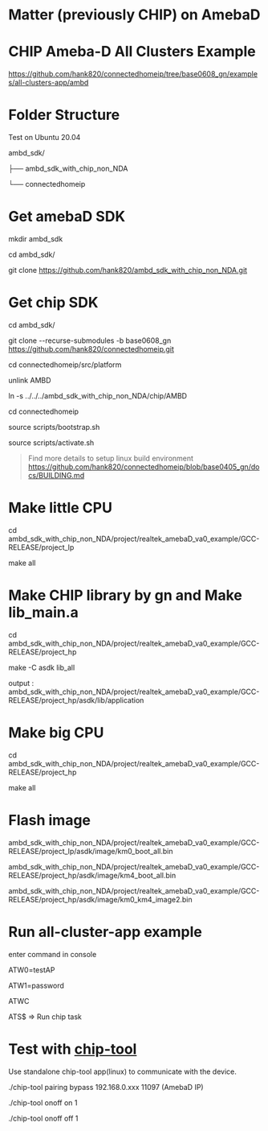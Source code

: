 # Matter (previously CHIP) on AmebaD

# CHIP Ameba-D All Clusters Example

https://github.com/hank820/connectedhomeip/tree/base0608_gn/examples/all-clusters-app/ambd

# Folder Structure

Test on Ubuntu 20.04

ambd_sdk/

├── ambd_sdk_with_chip_non_NDA

└── connectedhomeip

# Get amebaD SDK
mkdir ambd_sdk

cd ambd_sdk/

git clone https://github.com/hank820/ambd_sdk_with_chip_non_NDA.git

# Get chip SDK 
cd ambd_sdk/

git clone --recurse-submodules -b base0608_gn https://github.com/hank820/connectedhomeip.git

cd connectedhomeip/src/platform

unlink AMBD 

ln -s ../../../ambd_sdk_with_chip_non_NDA/chip/AMBD

cd connectedhomeip

source scripts/bootstrap.sh

source scripts/activate.sh

 > Find more details to setup linux build environment
 > https://github.com/hank820/connectedhomeip/blob/base0405_gn/docs/BUILDING.md


# Make little CPU
cd ambd_sdk_with_chip_non_NDA/project/realtek_amebaD_va0_example/GCC-RELEASE/project_lp

make all


# Make CHIP library by gn and Make lib_main.a

cd ambd_sdk_with_chip_non_NDA/project/realtek_amebaD_va0_example/GCC-RELEASE/project_hp

make -C asdk lib_all

output : ambd_sdk_with_chip_non_NDA/project/realtek_amebaD_va0_example/GCC-RELEASE/project_hp/asdk/lib/application

# Make big CPU
cd ambd_sdk_with_chip_non_NDA/project/realtek_amebaD_va0_example/GCC-RELEASE/project_hp

make all

# Flash image
ambd_sdk_with_chip_non_NDA/project/realtek_amebaD_va0_example/GCC-RELEASE/project_lp/asdk/image/km0_boot_all.bin

ambd_sdk_with_chip_non_NDA/project/realtek_amebaD_va0_example/GCC-RELEASE/project_hp/asdk/image/km4_boot_all.bin

ambd_sdk_with_chip_non_NDA/project/realtek_amebaD_va0_example/GCC-RELEASE/project_hp/asdk/image/km0_km4_image2.bin

# Run all-cluster-app example
enter command in console

ATW0=testAP

ATW1=password

ATWC

ATS$ => Run chip task


# Test with [chip-tool](https://github.com/hank820/connectedhomeip/tree/base0608_gn/examples/chip-tool)
Use standalone chip-tool app(linux) to communicate with the device.

./chip-tool pairing bypass 192.168.0.xxx 11097  (AmebaD IP)

./chip-tool onoff on 1

./chip-tool onoff off 1
